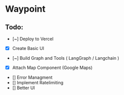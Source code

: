 # Waypoint

## Todo:

- [~] Deploy to Vercel
- [x] Create Basic UI
- [~] Build Graph and Tools ( LangGraph / Langchain )
- [x] Attach Map Component (Google Maps)
- [] Error Managment
- [] Implement Ratelimiting
- [] Better UI